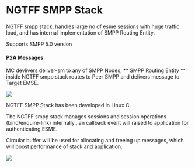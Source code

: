 # NGTFF SMPP Stack

NGTFF smpp stack, handles large no of esme sessions with huge traffic load, and has internal implementation of SMPP Routing Entity.

Supports SMPP 5.0 version

#### P2A Messages

MC devlivers deliver-sm to any of SMPP Nodes, ** SMPP Routing Entity ** inside NGTFF smpp stack routes to Peer SMPP and delivers message to Target EMSE. 

<image src="smpp_stack.png" />

NGTFF SMPP Stack has been developed in Linux C.

The NGTFF smpp stack manages sessions and session operations (bind/enquire-link) internally., an callback event will raised to application for authenticating ESME.

Circular buffer will be used for allocating and freeing up messages, which will boost performance of stack and application.

 <image src="smpp_routing_entity.png" />





 


















